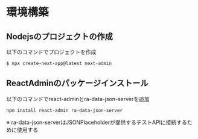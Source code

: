 # 環境構築

## Nodejsのプロジェクトの作成
以下のコマンドでプロジェクトを作成
```shell
$ npx create-next-app@latest next-admin
```

## ReactAdminのパッケージインストール
以下のコマンドでreact-adminとra-data-json-serverを追加
```shell
npm install react-admin ra-data-json-server
```
※ ra-data-json-serverはJSONPlaceholderが提供するテストAPIに接続するために使用する
